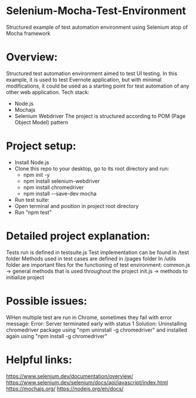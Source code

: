 # Selenium-Mocha-Test-Environment
Structured example of test automation environment using Selenium atop of Mocha framework 


# Overview:
Structured test automation environment aimed to test UI testing. In this example, it is used to test Evernote application,
but with minimal modifications, it could be used as a starting point for test automation of any other web application.
Tech stack:
- Node.js
- Mochajs
- Selenium Webdriver
The project is structured according to POM (Page Object Model) pattern

# Project setup:
- Install Node.js
- Clone this repo to your desktop, go to its root directory and run:
	- npm init -y
	- npm install selenium-webdriver
	- npm install chromedriver
	- npm install --save-dev mocha
- Run test suite:
 - Open terminal and position in project root directory
 - Run "npm test"

# Detailed project explanation:
Tests run is defined in testsuite.js
Test implementation can be found in /test folder
Methods used in test cases are defined in /pages folder
In /utils folder are important files for the functioning of test environment:
	common.js -> general methods that is used throughout the project
	init.js -> methods to initialize project
  
# Possible issues:
WHen multiple test are run in Chrome, sometimes they fail with error message:
Error: Server terminated early with status 1
Solution: Uninstalling chromedriver package using 
	"npm uninstall -g chromedriver"
and installed again using 
	"npm install -g chromedriver"
  
# Helpful links:
https://www.selenium.dev/documentation/overview/
https://www.selenium.dev/selenium/docs/api/javascript/index.html
https://mochajs.org/
https://nodejs.org/en/docs/
